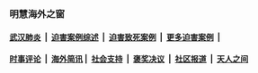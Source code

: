 
### 明慧海外之窗

####  [武汉肺炎](indexes/365.md?t=03262201) &nbsp;|&nbsp;  [迫害案例综述](indexes/328.md?t=03262201) &nbsp;|&nbsp; [迫害致死案例](indexes/277.md?t=03262201)  &nbsp;|&nbsp; [更多迫害案例](indexes/81.md?t=03262201)  &nbsp;|&nbsp; 
####  [时事评论](indexes/19.md?t=03262201) &nbsp;|&nbsp; [海外简讯](indexes/245.md?t=03262201)&nbsp;|&nbsp;  [社会支持](indexes/140.md?t=03262201) &nbsp;|&nbsp; [褒奖决议](indexes/282.md?t=03262201) &nbsp;|&nbsp; [社区报道](indexes/91.md?t=03262201)  &nbsp;|&nbsp; [天人之间](indexes/78.md?t=03262201) 

